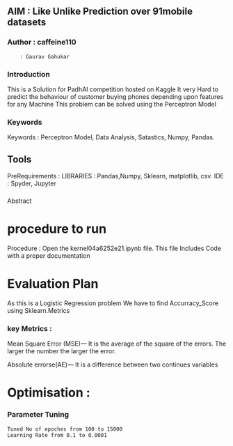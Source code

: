 
## AIM	: Like Unlike Prediction over 91mobile datasets


### Author	: caffeine110
		: Gaurav Gahukar

### Introduction
This is a Solution for PadhAI competition hosted on Kaggle
It very Hard to predict the behaviour of customer buying phones depending upon features for any Machine
This problem can be solved using the Perceptron Model


### Keywords 
Keywords : Perceptron Model, Data Analysis, Satastics, Numpy, Pandas.

## Tools
PreRequirements :
		 LIBRARIES	: Pandas,Numpy, Sklearn, matplotlib, csv.
		 IDE		: Spyder, Jupyter

###
Abstract

# procedure to run
Procedure : 
	Open the kernel04a6252e21.ipynb file.
	This file Includes Code with a proper documentation


# Evaluation Plan
As this is a Logistic Regression problem
We have to find Accurracy_Score using Sklearn.Metrics


### key Metrics :
Mean Square Error (MSE)—
	It is the average of the square of the errors.
	The larger the number the larger the error.

Absolute errorse(AE)—
	It is a difference between two continues variables



# Optimisation :

### Parameter Tuning
	Tuned No of epoches from 100 to 15000
	Learning Rate from 0.1 to 0.0001
